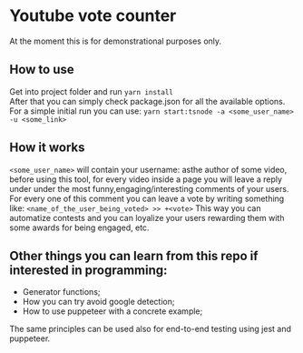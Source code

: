 # Youtube vote counter

At the moment this is for demonstrational purposes only.


## How to use

Get into project folder and run `yarn install`<br>
After that you can simply check package.json for all the available options.<br>
For a simple initial run you can use: `yarn start:tsnode -a <some_user_name> -u <some_link>`

## How it works
`<some_user_name>` will contain your username: asthe author of some video, before using this tool, for every video
inside a page you will leave a reply under under the most funny,engaging/interesting comments of your users.
For every one of this comment you can leave a vote by writing something like: 
`<name_of_the_user_being_voted> >> +<vote>`
This way you can automatize contests and you can loyalize your users rewarding them with some awards for being engaged, etc.

## Other things you can learn from this repo if interested in programming:
- Generator functions; 
- How you can try avoid google detection;
- How to use puppeteer with a concrete example;

The same principles can be used also for end-to-end testing using jest and puppeteer.



